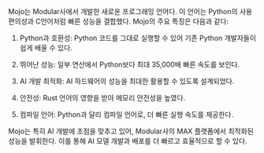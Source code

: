 Mojo는 Modular사에서 개발한 새로운 프로그래밍 언어다. 이 언어는 Python의 사용 편의성과 C언어처럼 빠른 성능을 결합했다. Mojo의 주요 특징은 다음과 같다:

1. Python과 호환성: Python 코드를 그대로 실행할 수 있어 기존 Python 개발자들이 쉽게 배울 수 있다.

2. 뛰어난 성능: 일부 연산에서 Python보다 최대 35,000배 빠른 속도를 보인다.

3. AI 개발 최적화: AI 하드웨어의 성능을 최대한 활용할 수 있도록 설계되었다.

4. 안전성: Rust 언어의 영향을 받아 메모리 안전성을 높였다.

5. 컴파일 언어: Python과 달리 컴파일 언어로, 더 빠른 실행 속도를 제공한다.

Mojo는 특히 AI 개발에 초점을 맞추고 있어, Modular사의 MAX 플랫폼에서 최적화된 성능을 발휘한다. 이를 통해 AI 모델 개발과 배포를 더 빠르고 효율적으로 할 수 있다.
